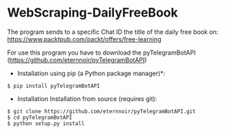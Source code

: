 # WebScraping-DailyFreeBook

The program sends to a specific Chat ID the title of the daily free book on: https://www.packtpub.com/packt/offers/free-learning

For use this program you have to download the pyTelegramBotAPI (https://github.com/eternnoir/pyTelegramBotAPI)

- Installation using pip (a Python package manager)*:
```
$ pip install pyTelegramBotAPI
```

- Installation Installation from source (requires git):
```
$ git clone https://github.com/eternnoir/pyTelegramBotAPI.git
$ cd pyTelegramBotAPI
$ python setup.py install
```
